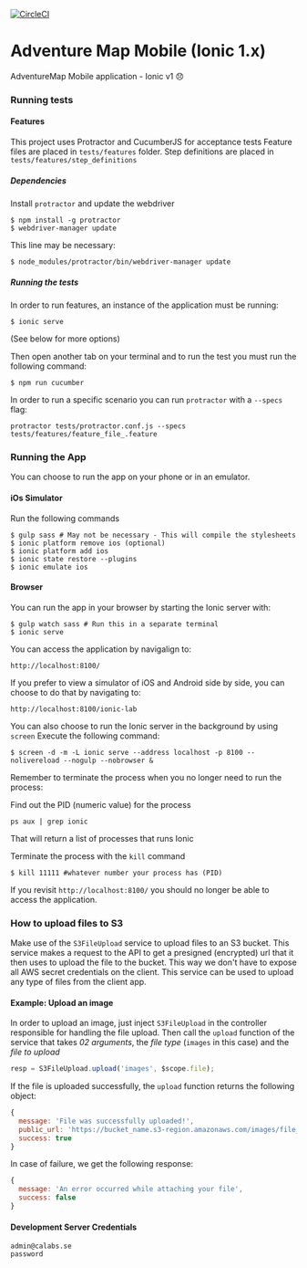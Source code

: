 [![CircleCI](https://circleci.com/gh/CraftAcademyLabs/adventure-map-mobile.svg?style=svg&circle-token=490dd46cd4b07d41ff4682e6ec0904d6a6471bed)](https://circleci.com/gh/CraftAcademyLabs/adventure-map-mobile)
# Adventure Map Mobile (Ionic 1.x)
AdventureMap Mobile application - Ionic v1 😞


### Running tests

#### Features
This project uses Protractor and CucumberJS for acceptance tests
Feature files are placed in `tests/features` folder. 
Step definitions are placed in `tests/features/step_definitions`

##### Dependencies
Install `protractor` and update the webdriver

```shell
$ npm install -g protractor
$ webdriver-manager update
```

This line may be necessary:
```
$ node_modules/protractor/bin/webdriver-manager update
```

##### Running the tests
In order to run features, an instance of the application must be running:

```shell
$ ionic serve
```
(See below for more options)

Then open another tab on your terminal and to run the test you must run the following command:
```
$ npm run cucumber
```
In order to run a specific scenario you can run `protractor` with a `--specs` flag: 
```
protractor tests/protractor.conf.js --specs tests/features/feature_file_.feature 
```

### Running the App
You can choose to run the app on your phone or in an emulator.

#### iOs Simulator
Run the following commands
```
$ gulp sass # May not be necessary - This will compile the stylesheets
$ ionic platform remove ios (optional)
$ ionic platform add ios
$ ionic state restore --plugins
$ ionic emulate ios
```

#### Browser
You can run the app in your browser by starting the Ionic server with:
```
$ gulp watch sass # Run this in a separate terminal
$ ionic serve
```

You can access the application by navigalign to:
```
http://localhost:8100/
```

If you prefer to view a simulator of iOS and Android side by side, you can choose to do that by navigating to:
```
http://localhost:8100/ionic-lab
```

You can also choose to run the Ionic server in the background by using `screen` Execute the following command:

```
$ screen -d -m -L ionic serve --address localhost -p 8100 --nolivereload --nogulp --nobrowser &
```

Remember to terminate the process when you no longer need to run the process:

Find out the PID (numeric value) for the process
```
ps aux | grep ionic
```
That will return a list of processes that runs Ionic

Terminate the process with the `kill` command
```
$ kill 11111 #whatever number your process has (PID)
```

If you revisit `http://localhost:8100/` you should no longer be able to access the application.

### How to upload files to S3

Make use of the `S3FileUpload` service to upload files to an S3 bucket. This service makes a request to the API to get
a presigned (encrypted) url that it then uses to upload the file to the bucket. This way we don't have to expose all
AWS secret credentials on the client. This service can be used to upload any type of files from the client app.

#### Example: Upload an image

In order to upload an image, just inject `S3FileUpload` in the controller responsible for handling the file upload. Then
call the `upload` function of the service that takes *02 arguments*, the _file type_ (`images` in this case) and the _file to upload_

```javascript
resp = S3FileUpload.upload('images', $scope.file);
```

If the file is uploaded successfully, the `upload` function returns the following object:

```javascript
{
  message: 'File was successfully uploaded!',
  public_url: 'https://bucket_name.s3-region.amazonaws.com/images/file_name.png',
  success: true
}
```

In case of failure, we get the following response:

```javascript
{
  message: 'An error occurred while attaching your file',
  success: false
}
```

#### Development Server Credentials
```
admin@calabs.se
password
```